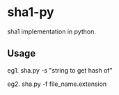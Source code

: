 # sha1-py
sha1 implementation in python.
## Usage
eg1. sha.py -s "string to get hash of"

eg2. sha.py -f file_name.extension 
